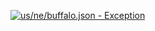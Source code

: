 [![us/ne/buffalo.json - Exception](https://img.shields.io/badge/us/ne/buffalo.json-Exception-red)](https://github.com/openaddresses/openaddresses/tree/master/sources/us/ne/buffalo.json)